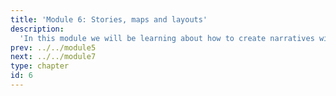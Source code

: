 ```yaml
---
title: 'Module 6: Stories, maps and layouts'
description:
  'In this module we will be learning about how to create narratives with our visualizations, visualize geographical data, and layout our plots effectively.'
prev: ../../module5
next: ../../module7
type: chapter
id: 6
---
```


<exercise id="0" title="Module Learning Outcomes"  type="slides, video">
<slides source="module6/module6_00" shot="0" start="3:5707" end="4:5306"> </slides>
</exercise>

<exercise id="1" title="Telling stories with visualization" type="slides,video">
<slides source="module6/module6_01" shot="1" start="0:003" end="07:12"> </slides>
</exercise>

<exercise id="2" title="Visualizing geographical data" type="slides,video">
<slides source="module6/module6_02" shot="1" start="0:003" end="07:12"> </slides>
</exercise>

<exercise id="3" title="Figure layouts" type="slides,video">
<slides source="module6/module6_03" shot="1" start="0:003" end="07:12"> </slides>
</exercise>

<exercise id="24" title="What Did We Just Learn?" type="slides, video">
<slides source="module6/module6_end" shot="0" start="04:5307" end="05:5911"></slides>
</exercise>
